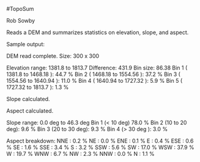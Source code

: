 #TopoSum

Rob Sowby

Reads a DEM and summarizes statistics on elevation, slope, and aspect.

Sample output:

DEM read complete. Size: 300 x 300

Elevation range: 1381.8 to 1813.7
Difference: 431.9
Bin size: 86.38
Bin 1 ( 1381.8 to 1468.18 ): 44.7 %
Bin 2 ( 1468.18 to 1554.56 ): 37.2 %
Bin 3 ( 1554.56 to 1640.94 ): 11.0 %
Bin 4 ( 1640.94 to 1727.32 ): 5.9 %
Bin 5 ( 1727.32 to 1813.7 ): 1.3 %

Slope calculated.

Aspect calculated.

Slope range: 0.0 deg to 46.3 deg
Bin 1 (< 10 deg) 78.0 %
Bin 2 (10 to 20 deg): 9.6 %
Bin 3 (20 to 30 deg): 9.3 %
Bin 4 (> 30 deg ): 3.0 %

Aspect breakdown:
NNE : 0.2 %
NE : 0.0 %
ENE : 0.1 %
E : 0.4 %
ESE : 0.6 %
SE : 1.6 %
SSE : 3.4 %
S : 3.2 %
SSW : 5.6 %
SW : 17.0 %
WSW : 37.9 %
W : 19.7 %
WNW : 6.7 %
NW : 2.3 %
NNW : 0.0 %
N : 1.1 %
